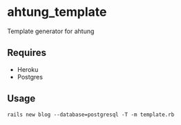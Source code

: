 # ahtung_template
Template generator for ahtung

## Requires

- Heroku
- Postgres

## Usage

    rails new blog --database=postgresql -T -m template.rb
